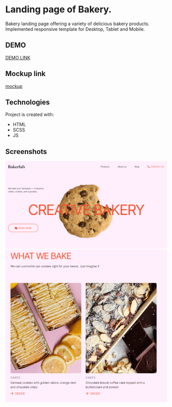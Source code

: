 # Landing page of Bakery.
Bakery landing page offering a variety of delicious bakery products. Implemented responsive template for Desktop, Tablet and Mobile.

## DEMO
[DEMO LINK](https://ir-ra.github.io/CreativeBakery_landing/)

## Mockup link
[mockup](https://www.figma.com/file/dY3izAm0Vspsmra4lQWQIP/Bakerlab_FE-students?node-id=11342-1117&t=CBuBXlhRKSDKtnkW-0)

## Technologies
Project is created with:
* HTML
* SCSS
* JS
  
## Screenshots
![screenshots](./src/images/screenshots/Screenshot_1.png)
![screenshots](./src/images/screenshots/Screenshot_2.png)

